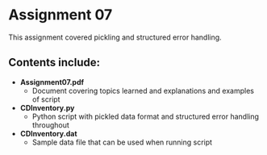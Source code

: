 # Assignment 07

This assignment covered pickling and structured error handling.

## Contents include:

 - **Assignment07.pdf**
	 - Document covering topics learned and explanations and examples of script
 - **CDInventory.py**
	 - Python script with pickled data format and structured error handling throughout
 - **CDInventory.dat**
	 - Sample data file that can be used when running script

